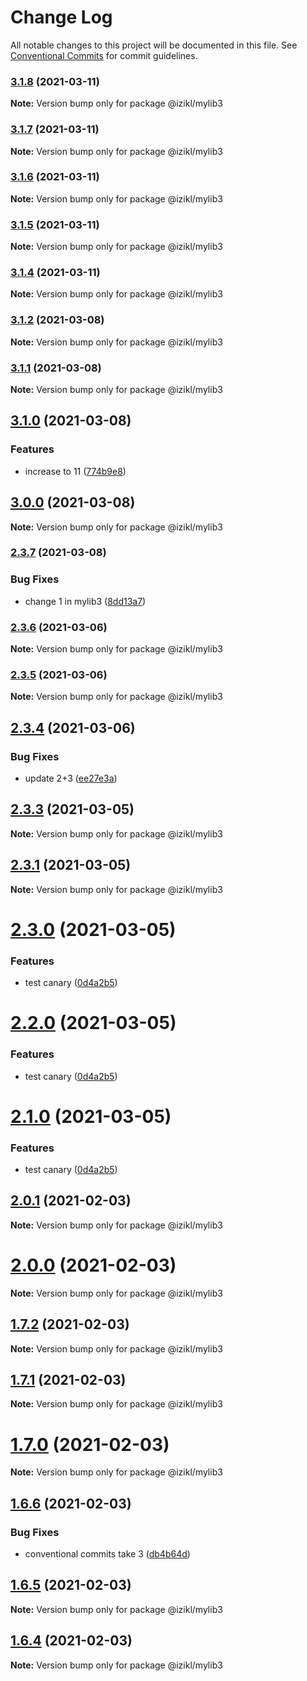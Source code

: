 # Change Log

All notable changes to this project will be documented in this file.
See [Conventional Commits](https://conventionalcommits.org) for commit guidelines.

### [3.1.8](https://github.com/izikl/test-lerna/compare/v3.1.7...v3.1.8) (2021-03-11)

**Note:** Version bump only for package @izikl/mylib3





### [3.1.7](https://github.com/izikl/test-lerna/compare/v3.1.5...v3.1.7) (2021-03-11)

**Note:** Version bump only for package @izikl/mylib3





### [3.1.6](https://github.com/izikl/test-lerna/compare/v3.1.5...v3.1.6) (2021-03-11)

**Note:** Version bump only for package @izikl/mylib3





### [3.1.5](https://github.com/izikl/test-lerna/compare/v3.1.4...v3.1.5) (2021-03-11)

**Note:** Version bump only for package @izikl/mylib3





### [3.1.4](https://github.com/izikl/test-lerna/compare/v3.1.3...v3.1.4) (2021-03-11)

**Note:** Version bump only for package @izikl/mylib3





### [3.1.2](https://github.com/izikl/test-lerna/compare/v3.1.1...v3.1.2) (2021-03-08)

**Note:** Version bump only for package @izikl/mylib3





### [3.1.1](https://github.com/izikl/test-lerna/compare/v3.1.0...v3.1.1) (2021-03-08)

**Note:** Version bump only for package @izikl/mylib3





## [3.1.0](https://github.com/izikl/test-lerna/compare/v3.0.0...v3.1.0) (2021-03-08)


### Features

* increase to 11 ([774b9e8](https://github.com/izikl/test-lerna/commit/774b9e80738dcde76dc1c1836a9c01d11528a238))



## [3.0.0](https://github.com/izikl/test-lerna/compare/v2.3.7...v3.0.0) (2021-03-08)

**Note:** Version bump only for package @izikl/mylib3





### [2.3.7](https://github.com/izikl/test-lerna/compare/v2.3.6...v2.3.7) (2021-03-08)


### Bug Fixes

* change 1 in mylib3 ([8dd13a7](https://github.com/izikl/test-lerna/commit/8dd13a79e874e6f5a697ff9ebf02109a5f31fde9))



### [2.3.6](https://github.com/izikl/test-lerna/compare/v2.3.5...v2.3.6) (2021-03-06)

**Note:** Version bump only for package @izikl/mylib3





### [2.3.5](https://github.com/izikl/test-lerna/compare/v2.3.4...v2.3.5) (2021-03-06)

**Note:** Version bump only for package @izikl/mylib3





## [2.3.4](https://github.com/izikl/test-lerna/compare/v2.3.3...v2.3.4) (2021-03-06)


### Bug Fixes

* update 2+3 ([ee27e3a](https://github.com/izikl/test-lerna/commit/ee27e3aa0722068cf843893ec948c07680d351df))





## [2.3.3](https://github.com/izikl/test-lerna/compare/v2.3.2...v2.3.3) (2021-03-05)

**Note:** Version bump only for package @izikl/mylib3





## [2.3.1](https://github.com/izikl/test-lerna/compare/v2.3.0...v2.3.1) (2021-03-05)

**Note:** Version bump only for package @izikl/mylib3





# [2.3.0](https://github.com/izikl/test-lerna/compare/v2.0.1...v2.3.0) (2021-03-05)


### Features

* test canary ([0d4a2b5](https://github.com/izikl/test-lerna/commit/0d4a2b5c00e571beff50cf2e0bb7e9ec454e5b90))






# [2.2.0](https://github.com/izikl/test-lerna/compare/v2.0.1...v2.2.0) (2021-03-05)


### Features

* test canary ([0d4a2b5](https://github.com/izikl/test-lerna/commit/0d4a2b5c00e571beff50cf2e0bb7e9ec454e5b90))





# [2.1.0](https://github.com/izikl/test-lerna/compare/v2.0.1...v2.1.0) (2021-03-05)


### Features

* test canary ([0d4a2b5](https://github.com/izikl/test-lerna/commit/0d4a2b5c00e571beff50cf2e0bb7e9ec454e5b90))





## [2.0.1](https://github.com/izikl/test-lerna/compare/v2.0.0...v2.0.1) (2021-02-03)

**Note:** Version bump only for package @izikl/mylib3





# [2.0.0](https://github.com/izikl/test-lerna/compare/v1.7.2...v2.0.0) (2021-02-03)

**Note:** Version bump only for package @izikl/mylib3





## [1.7.2](https://github.com/izikl/test-lerna/compare/v1.7.1...v1.7.2) (2021-02-03)

**Note:** Version bump only for package @izikl/mylib3





## [1.7.1](https://github.com/izikl/test-lerna/compare/v1.7.0...v1.7.1) (2021-02-03)

**Note:** Version bump only for package @izikl/mylib3





# [1.7.0](https://github.com/izikl/test-lerna/compare/v1.6.6...v1.7.0) (2021-02-03)

**Note:** Version bump only for package @izikl/mylib3





## [1.6.6](https://github.com/izikl/test-lerna/compare/v1.6.5...v1.6.6) (2021-02-03)


### Bug Fixes

* conventional commits take 3 ([db4b64d](https://github.com/izikl/test-lerna/commit/db4b64d4ad7b20d49e358f0a5a1cd8b20e2d0514))





## [1.6.5](https://github.com/izikl/test-lerna/compare/v1.6.4...v1.6.5) (2021-02-03)

**Note:** Version bump only for package @izikl/mylib3





## [1.6.4](https://github.com/izikl/test-lerna/compare/v1.6.3...v1.6.4) (2021-02-03)

**Note:** Version bump only for package @izikl/mylib3
